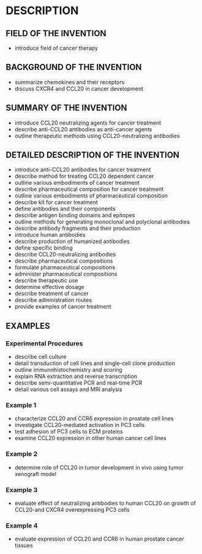 # DESCRIPTION

## FIELD OF THE INVENTION

- introduce field of cancer therapy

## BACKGROUND OF THE INVENTION

- summarize chemokines and their receptors
- discuss CXCR4 and CCL20 in cancer development

## SUMMARY OF THE INVENTION

- introduce CCL20 neutralizing agents for cancer treatment
- describe anti-CCL20 antibodies as anti-cancer agents
- outline therapeutic methods using CCL20-neutralizing antibodies

## DETAILED DESCRIPTION OF THE INVENTION

- introduce anti-CCL20 antibodies for cancer treatment
- describe method for treating CCL20 dependent cancer
- outline various embodiments of cancer treatment
- describe pharmaceutical composition for cancer treatment
- outline various embodiments of pharmaceutical composition
- describe kit for cancer treatment
- define antibodies and their components
- describe antigen binding domains and epitopes
- outline methods for generating monoclonal and polyclonal antibodies
- describe antibody fragments and their production
- introduce human antibodies
- describe production of humanized antibodies
- define specific binding
- describe CCL20-neutralizing antibodies
- describe pharmaceutical compositions
- formulate pharmaceutical compositions
- administer pharmaceutical compositions
- describe therapeutic use
- determine effective dosage
- describe treatment of cancer
- describe administration routes
- provide examples of cancer treatment

## EXAMPLES

### Experimental Procedures

- describe cell culture
- detail transduction of cell lines and single-cell clone production
- outline immunohistochemistry and scoring
- explain RNA extraction and reverse transcription
- describe semi-quantitative PCR and real-time PCR
- detail various cell assays and MRI analysis

### Example 1

- characterize CCL20 and CCR6 expression in prostate cell lines
- investigate CCL20-mediated activation in PC3 cells
- test adhesion of PC3 cells to ECM proteins
- examine CCL20 expression in other human cancer cell lines

### Example 2

- determine role of CCL20 in tumor development in vivo using tumor xenograft model

### Example 3

- evaluate effect of neutralizing antibodies to human CCL20 on growth of CCL20-and CXCR4 overexpressing PC3 cells

### Example 4

- evaluate expression of CCL20 and CCR6 in human prostate cancer tissues


